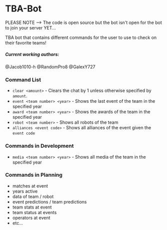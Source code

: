 # TBA-Bot

PLEASE NOTE --> The code is open source but the bot isn't open for the bot to join your server YET...
 
TBA bot that contains different commands for the user to use to check on their favorite teams!

##### Current working authors: ####
@Jacob1010-h @RandomPro8 @GalexY727

### Command List
* `clear <amount>` - Clears the chat by 1 unless otherwise specified by `amount`.
* `event <team number> <year>` - Shows the last event of the team in the specified year
* `award <team number> <year>` - Shows the awards of the team in the specified year
* `robot <team number>` - Shows all robots of the team
* `alliances <event code>` - Shows all alliances of the event given the `event code`
### Commands in Development
* `media <team number> <year>` - Shows all media of the team in the specified year
### Commands in Planning
* matches at event 
* years active
* data of team / robot
* event predictions / team predictions
* team stats at event
* team status at events
* operators at event
* etc...
